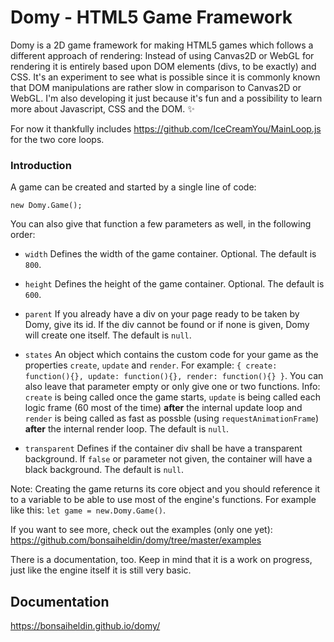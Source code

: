 # Domy - HTML5 Game Framework
Domy is a 2D game framework for making HTML5 games which follows a different approach of rendering: Instead of using Canvas2D or WebGL for rendering it is entirely based upon DOM elements (divs, to be exactly) and CSS. It's an experiment to see what is possible since it is commonly known that DOM manipulations are rather slow in comparison to Canvas2D or WebGL. I'm also developing it just because it's fun and a possibility to learn more about Javascript, CSS and the DOM. ✨

For now it thankfully includes https://github.com/IceCreamYou/MainLoop.js for the two core loops.

### Introduction

A game can be created and started by a single line of code:

`new Domy.Game();`

You can also give that function a few parameters as well, in the following order:

* `width` Defines the width of the game container. Optional. The default is `800`.
* `height` Defines the height of the game container. Optional. The default is `600`.
* `parent` If you already have a div on your page ready to be taken by Domy, give its id. If the div cannot be found or if none is given, Domy will create one itself. The default is `null`.
* `states` An object which contains the custom code for your game as the properties `create`, `update` and `render`. For example: `{ create: function(){}, update: function(){}, render: function(){} }`. You can also leave that parameter empty or only give one or two functions. Info: `create` is being called once the game starts, `update` is being called each logic frame (60 most of the time) **after** the internal update loop and `render` is being called as fast as possble (using `requestAnimationFrame`) **after** the internal render loop. The default is `null`.

* `transparent` Defines if the container div shall be have a transparent background. If `false` or parameter not given, the container will have a black background. The default is `null`.

Note: Creating the game returns its core object and you should reference it to a variable to be able to use most of the engine's functions. For example like this: `let game = new.Domy.Game()`.

If you want to see more, check out the examples (only one yet): https://github.com/bonsaiheldin/domy/tree/master/examples

There is a documentation, too. Keep in mind that it is a work on progress, just like the engine itself it is still very basic.

## Documentation
https://bonsaiheldin.github.io/domy/
